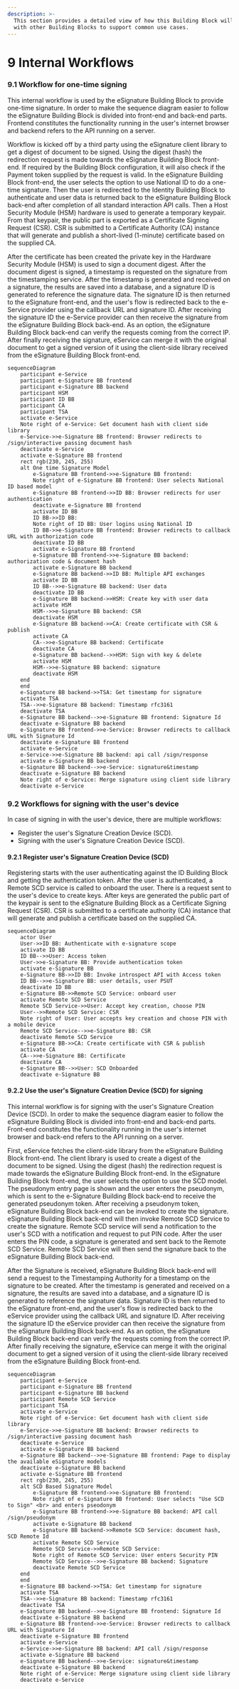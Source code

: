 ```yaml
---
description: >-
  This section provides a detailed view of how this Building Block will interact
  with other Building Blocks to support common use cases.
---
```


# 9 Internal Workflows

### 9.1 Workflow for one-time signing

This internal workflow is used by the eSignature Building Block to provide one-time signature. In order to make the sequence diagram easier to follow the eSignature Building Block is divided into front-end and back-end parts. Frontend constitutes the functionality running in the user's internet browser and backend refers to the API running on a server.

Workflow is kicked off by a third party using the eSignature client library to get a digest of document to be signed. Using the digest (hash) the redirection request is made towards the eSignature Building Block front-end. If required by the Building Block configuration, it will also check if the Payment token supplied by the request is valid. In the eSignature Building Block front-end, the user selects the option to use National ID to do a one-time signature. Then the user is redirected to the Identity Building Block to authenticate and user data is returned back to the eSignature Building Block back-end after completion of all standard interaction API calls. Then a Host Security Module (HSM) hardware is used to generate a temporary keypair. From that keypair, the public part is exported as a Certificate Signing Request (CSR). CSR is submitted to a Certificate Authority (CA) instance that will generate and publish a short-lived (1-minute) certificate based on the supplied CA.

After the certificate has been created the private key in the Hardware Security Module (HSM) is used to sign a document digest. After the document digest is signed, a timestamp is requested on the signature from the timestamping service. After the timestamp is generated and received on a signature, the results are saved into a database, and a signature ID is generated to reference the signature data. The signature ID is then returned to the eSignature front-end, and the user's flow is redirected back to the e-Service provider using the callback URL and signature ID. After receiving the signature ID the e-Service provider can then receive the signature from the eSignature Building Block back-end. As an option, the eSignature Building Block back-end can verify the requests coming from the correct IP. After finally receiving the signature, eService can merge it with the original document to get a signed version of it using the client-side library received from the eSignature Building Block front-end.

```mermaid
sequenceDiagram
    participant e-Service
    participant e-Signature BB frontend
    participant e-Signature BB backend
    participant HSM
    participant ID BB
    participant CA
    participant TSA
    activate e-Service
    Note right of e-Service: Get document hash with client side library
    e-Service->>e-Signature BB frontend: Browser redirects to /sign/interactive passing document hash
    deactivate e-Service
    activate e-Signature BB frontend
    rect rgb(230, 245, 255)
    alt One time Signature Model
        e-Signature BB frontend->>e-Signature BB frontend: 
        Note right of e-Signature BB frontend: User selects National ID based model
        e-Signature BB frontend->>ID BB: Browser redirects for user authentication
        deactivate e-Signature BB frontend
        activate ID BB
        ID BB->>ID BB: 
        Note right of ID BB: User logins using National ID
        ID BB->>e-Signature BB frontend: Browser redirects to callback URL with authorization code
        deactivate ID BB
        activate e-Signature BB frontend
        e-Signature BB frontend->>e-Signature BB backend: authorization code & document hash
        activate e-Signature BB backend
        e-Signature BB backend->>ID BB: Multiple API exchanges
        activate ID BB
        ID BB-->>e-Signature BB backend: User data
        deactivate ID BB
        e-Signature BB backend->>HSM: Create key with user data
        activate HSM
        HSM-->>e-Signature BB backend: CSR
        deactivate HSM
        e-Signature BB backend->>CA: Create certificate with CSR & publish
        activate CA
        CA-->>e-Signature BB backend: Certificate
        deactivate CA
        e-Signature BB backend-->>HSM: Sign with key & delete
        activate HSM
        HSM-->>e-Signature BB backend: signature
        deactivate HSM
    end
    end
    e-Signature BB backend->>TSA: Get timestamp for signature
    activate TSA
    TSA-->>e-Signature BB backend: Timestamp rfc3161
    deactivate TSA
    e-Signature BB backend-->>e-Signature BB frontend: Signature Id
    deactivate e-Signature BB backend
    e-Signature BB frontend->>e-Service: Browser redirects to callback URL with Signature Id
    deactivate e-Signature BB frontend
    activate e-Service
    e-Service->>e-Signature BB backend: api call /sign/response
    activate e-Signature BB backend
    e-Signature BB backend-->>e-Service: signature&timestamp
    deactivate e-Signature BB backend
    Note right of e-Service: Merge signature using client side library
    deactivate e-Service
```

### 9.2 Workflows for signing with the user's device

In case of signing in with the user's device, there are multiple workflows:

* Register the user's Signature Creation Device (SCD).
* Signing with the user's Signature Creation Device (SCD).

#### 9.2.1 Register user's Signature Creation Device (SCD)

Registering starts with the user authenticating against the ID Building Block and getting the authentication token. After the user is authenticated, a Remote SCD service is called to onboard the user. There is a request sent to the user's device to create keys. After keys are generated the public part of the keypair is sent to the eSignature Building Block as a Certificate Signing Request (CSR). CSR is submitted to a certificate authority (CA) instance that will generate and publish a certificate based on the supplied CA.

```mermaid
sequenceDiagram
    actor User
    User->>ID BB: Authenticate with e-signature scope
    activate ID BB
    ID BB-->>User: Access token
    User->>e-Signature BB: Provide authentication token
    activate e-Signature BB
    e-Signature BB->>ID BB: Invoke introspect API with Access token
    ID BB-->>e-Signature BB: user details, user PSUT
    deactivate ID BB
    e-Signature BB->>Remote SCD Service: onboard user
    activate Remote SCD Service
    Remote SCD Service->>User: Accept key creation, choose PIN
    User-->>Remote SCD Service: CSR
    Note right of User: User accepts key creation and choose PIN with a mobile device
    Remote SCD Service-->>e-Signature BB: CSR
    deactivate Remote SCD Service
    e-Signature BB->>CA: Create certificate with CSR & publish
    activate CA
    CA-->>e-Signature BB: Certificate
    deactivate CA
    e-Signature BB-->>User: SCD Onboarded
    deactivate e-Signature BB

```

#### 9.2.2 Use the user's Signature Creation Device (SCD) for signing

This internal workflow is for signing with the user's Signature Creation Device (SCD). In order to make the sequence diagram easier to follow the eSignature Building Block is divided into front-end and back-end parts. Front-end constitutes the functionality running in the user's internet browser and back-end refers to the API running on a server.

First, eService fetches the client-side library from the eSignature Building Block front-end. The client library is used to create a digest of the document to be signed. Using the digest (hash) the redirection request is made towards the eSignature Building Block front-end. In the eSignature Building Block front-end, the user selects the option to use the SCD model. The pseudonym entry page is shown and the user enters the pseudonym, which is sent to the e-Signature Building Block back-end to receive the generated pseudonym token. After receiving a pseudonym token, eSignature Building Block back-end can be invoked to create the signature. eSignature Building Block back-end will then invoke Remote SCD Service to create the signature. Remote SCD service will send a notification to the user's SCD with a notification and request to put PIN code. After the user enters the PIN code, a signature is generated and sent back to the Remote SCD Service. Remote SCD Service will then send the signature back to the eSignature Building Block back-end.

After the Signature is received, eSignature Building Block back-end will send a request to the Timestamping Authority for a timestamp on the signature to be created. After the timestamp is generated and received on a signature, the results are saved into a database, and a signature ID is generated to reference the signature data. Signature ID is then returned to the eSignature front-end, and the user's flow is redirected back to the eService provider using the callback URL and signature ID. After receiving the signature ID the eService provider can then receive the signature from the eSignature Building Block back-end. As an option, the eSignature Building Block back-end can verify the requests coming from the correct IP. After finally receiving the signature, eService can merge it with the original document to get a signed version of it using the client-side library received from the eSignature Building Block front-end.

```mermaid
sequenceDiagram
    participant e-Service
    participant e-Signature BB frontend
    participant e-Signature BB backend
    participant Remote SCD Service
    participant TSA
    activate e-Service
    Note right of e-Service: Get document hash with client side library
    e-Service->>e-Signature BB backend: Browser redirects to /sign/interactive passing document hash
    deactivate e-Service
    activate e-Signature BB backend
    e-Signature BB backend-->>e-Signature BB frontend: Page to display the available eSignature models
    deactivate e-Signature BB backend
    activate e-Signature BB frontend
    rect rgb(230, 245, 255)
    alt SCD Based Signature Model
        e-Signature BB frontend->>e-Signature BB frontend: 
        Note right of e-Signature BB frontend: User selects "Use SCD to Sign" <br> and enters pseodonym
        e-Signature BB frontend->>e-Signature BB backend: API call /sign/pseudonym
        activate e-Signature BB backend
        e-Signature BB backend->>Remote SCD Service: document hash, SCD Remote Id
        activate Remote SCD Service
        Remote SCD Service->>Remote SCD Service: 
        Note right of Remote SCD Service: User enters Security PIN
        Remote SCD Service-->>e-Signature BB backend: Signature
        deactivate Remote SCD Service
    end
    end
    e-Signature BB backend->>TSA: Get timestamp for signature
    activate TSA
    TSA-->>e-Signature BB backend: Timestamp rfc3161
    deactivate TSA
    e-Signature BB backend-->>e-Signature BB frontend: Signature Id
    deactivate e-Signature BB backend
    e-Signature BB frontend->>e-Service: Browser redirects to callback URL with Signature Id
    deactivate e-Signature BB frontend
    activate e-Service
    e-Service->>e-Signature BB backend: API call /sign/response
    activate e-Signature BB backend
    e-Signature BB backend-->>e-Service: signature&timestamp
    deactivate e-Signature BB backend
    Note right of e-Service: Merge signature using client side library
    deactivate e-Service
```
